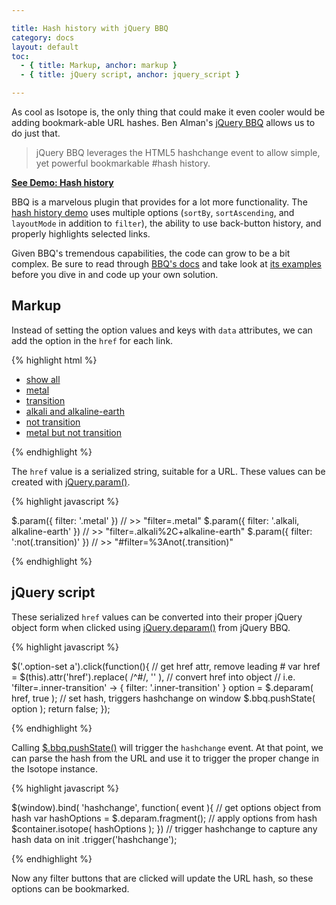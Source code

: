 ```yaml
---

title: Hash history with jQuery BBQ
category: docs
layout: default
toc:
  - { title: Markup, anchor: markup }
  - { title: jQuery script, anchor: jquery_script }

---
```


As cool as Isotope is, the only thing that could make it even cooler would be adding bookmark-able URL hashes. Ben Alman's [jQuery BBQ](http://benalman.com/projects/jquery-bbq-plugin/) allows us to do just that.

> jQuery BBQ leverages the HTML5 hashchange event to allow simple, yet powerful bookmarkable #hash history.

[**See Demo: Hash history**](../demos/hash-history.html)

BBQ is a marvelous plugin that provides for a lot more functionality. The [hash history demo](../demos/hash-history.html) uses multiple options (`sortBy`, `sortAscending`, and `layoutMode` in addition to `filter`), the ability to use back-button history, and properly highlights selected links.

Given BBQ's tremendous capabilities, the code can grow to be a bit complex. Be sure to read through [BBQ's docs](http://benalman.com/code/projects/jquery-bbq/docs/files/jquery-ba-bbq-js.html) and take look at [its examples](http://benalman.com/code/projects/jquery-bbq/examples/) before you dive in and code up your own solution.

## Markup

Instead of setting the option values and keys with `data` attributes, we can add the option in the `href` for each link.

{% highlight html %}

<ul class="option-set">
  <li><a href="#filter=*" class="selected">show all</a></li>
  <li><a href="#filter=.metal">metal</a></li>
  <li><a href="#filter=.transition">transition</a></li>
  <li><a href="#filter=.alkali%2C+.alkaline-earth">alkali and alkaline-earth</a></li>
  <li><a href="#filter=%3Anot(.transition)">not transition</a></li>
  <li><a href="#filter=.metal%3Anot(.transition)">metal but not transition</a></li>
</ul>

{% endhighlight %}

The `href` value is a serialized string, suitable for a URL. These values can be created with [jQuery.param()](http://api.jquery.com/jQuery.param/).

{% highlight javascript %}

$.param({ filter: '.metal' })
// >> "filter=.metal"
$.param({ filter: '.alkali, alkaline-earth' })
// >> "filter=.alkali%2C+alkaline-earth"
$.param({ filter: ':not(.transition)' })
// >> "#filter=%3Anot(.transition)"

{% endhighlight %}

## jQuery script

These serialized `href` values can be converted into their proper jQuery object form when clicked using  [jQuery.deparam()](http://benalman.com/code/projects/jquery-bbq/docs/files/jquery-ba-bbq-js.html#jQuery.deparam) from jQuery BBQ.

{% highlight javascript %}

$('.option-set a').click(function(){
      // get href attr, remove leading #
  var href = $(this).attr('href').replace( /^#/, '' ),
      // convert href into object
      // i.e. 'filter=.inner-transition' -> { filter: '.inner-transition' }
      option = $.deparam( href, true );
  // set hash, triggers hashchange on window
  $.bbq.pushState( option );
  return false;
});

{% endhighlight %}

Calling [$.bbq.pushState()](http://benalman.com/code/projects/jquery-bbq/docs/files/jquery-ba-bbq-js.html#jQuery.bbq.pushState) will trigger the `hashchange` event. At that point, we can parse the hash from the URL and use it to trigger the proper change in the Isotope instance.

{% highlight javascript %}

$(window).bind( 'hashchange', function( event ){
  // get options object from hash
  var hashOptions = $.deparam.fragment();
  // apply options from hash
  $container.isotope( hashOptions );
})
  // trigger hashchange to capture any hash data on init
  .trigger('hashchange');

{% endhighlight %}

Now any filter buttons that are clicked will update the URL hash, so these options can be bookmarked.
